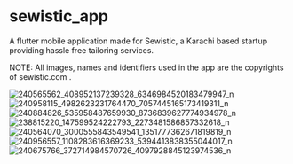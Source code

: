 # sewistic_app

A flutter mobile application made for Sewistic, a Karachi based startup providing hassle free tailoring services.

NOTE: All images, names and identifiers used in the app are the copyrights of sewistic.com .

![240565562_408952137239328_6346984520183479947_n](https://user-images.githubusercontent.com/20271259/132123482-edbe39d8-16dc-4bf9-bc59-87f131bc3717.jpg)
![240958115_4982623231764470_7057445165173419311_n](https://user-images.githubusercontent.com/20271259/132123485-5fdf667d-2e84-4b9a-a95f-af3e3eb8862a.jpg)
![240884826_535958487659930_8736839627774934978_n](https://user-images.githubusercontent.com/20271259/132123489-a17c459b-6961-4b59-954c-2c8c0fe83d3c.jpg)
![238815220_147599524222793_2273481586857332618_n](https://user-images.githubusercontent.com/20271259/132123494-9fcf1204-d439-4ba0-bb4f-d86c86651b75.jpg)
![240564070_3000555843549541_1351777362671819819_n](https://user-images.githubusercontent.com/20271259/132123496-8b8c546c-06b7-4dfa-9f86-3f94b72e6ec7.jpg)
![240956557_1108283616369233_5394413838355044017_n](https://user-images.githubusercontent.com/20271259/132123499-9e6be125-45a0-4d13-9400-2b8128cd9278.jpg)
![240675766_372714984570726_4097928845123974536_n](https://user-images.githubusercontent.com/20271259/132123501-2f9e9754-60c0-4cf0-9301-895aa87bd87b.jpg)


